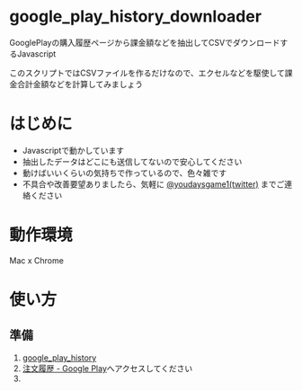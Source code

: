 # google_play_history_downloader

GooglePlayの購入履歴ページから課金額などを抽出してCSVでダウンロードするJavascript

このスクリプトではCSVファイルを作るだけなので、エクセルなどを駆使して課金合計金額などを計算してみましょう

# はじめに
* Javascriptで動かしています
* 抽出したデータはどこにも送信してないので安心してください
* 動けばいいくらいの気持ちで作っているので、色々雑です
* 不具合や改善要望ありましたら、気軽に  [@youdaysgame1(twitter)](https://twitter.com/youdaysgame1) までご連絡ください

# 動作環境
Mac x Chrome
# 使い方
## 準備
1. <a href="javascript:(function(){var a='https://rawgithub.com/youdays/google_play_history_downloader/dist/bookmarklet.js?'+(new Date()).getTime();var d=document;var e=d.createElement('script');e.charset='utf-8';e.src=a;d.getElementsByTagName('head')[0].appendChild(e);})();">google_play_history</a>
1. [注文履歴 - Google Play](https://play.google.com/store/account/orderhistory)へアクセスしてください
2. 
